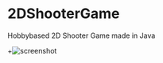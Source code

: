 # 2DShooterGame
Hobbybased 2D Shooter Game made in Java

+![screenshot](https://github.com/AndreFagereng/2DShooyerGame/Screenshots/gameshot.png)

